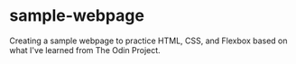 # sample-webpage
Creating a sample webpage to practice HTML, CSS, and Flexbox based on what I've learned from The Odin Project.
